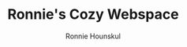 ---
title: Ronnie's Cozy Webspace
url: https://veeronniecaw.space
author: Ronnie Hounskul
button: ronbutton.png
---